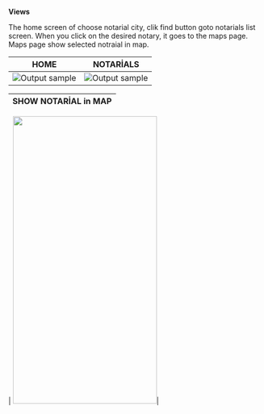 **Views**

The home screen of choose notarial city, clik find button goto notarials list screen. When you click on the desired notary, it goes to the maps page. Maps page show selected notraial in map.

| HOME                                                                                                                                                                               |                                                          NOTARİALS                                                          |
| ---------------------------------------------------------------------------------------------------------------------------------------------------------------------------------- | :-------------------------------------------------------------------------------------------------------------------------: |
| ![Output sample](https://github.com/OSI-Yazilim/nobetcinoter-mobile/blob/main/assets/Simulator%20Screen%20Shot%20-%20iPhone%2012%20Pro%20Max%20-%202021-07-02%20at%2017.51.48.png) | ![Output sample](https://github.com/OSI-Yazilim/nobetciNoter/blob/main/assets/Screenshot_20210517-150707_Nöbetçi_Noter.png) |

| SHOW NOTARİAL in MAP  
| -------------------------:|

| <img src="https://github.com/OSI-Yazilim/nobetciNoter/blob/main/assets/Screenshot_20210517-150714_Nöbetçi_Noter.png" width="285" height="570">|
